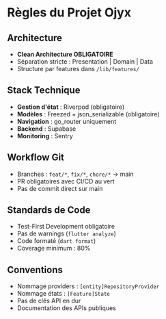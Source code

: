 # Règles du Projet Ojyx

## Architecture
- **Clean Architecture OBLIGATOIRE**
- Séparation stricte : Presentation | Domain | Data
- Structure par features dans `/lib/features/`

## Stack Technique
- **Gestion d'état** : Riverpod (obligatoire)
- **Modèles** : Freezed + json_serializable (obligatoire)
- **Navigation** : go_router uniquement
- **Backend** : Supabase
- **Monitoring** : Sentry

## Workflow Git
- Branches : `feat/*`, `fix/*`, `chore/*` → main
- PR obligatoires avec CI/CD au vert
- Pas de commit direct sur main

## Standards de Code
- Test-First Development obligatoire
- Pas de warnings (`flutter analyze`)
- Code formaté (`dart format`)
- Coverage minimum : 80%

## Conventions
- Nommage providers : `[entity]RepositoryProvider`
- Nommage états : `[Feature]State`
- Pas de clés API en dur
- Documentation des APIs publiques